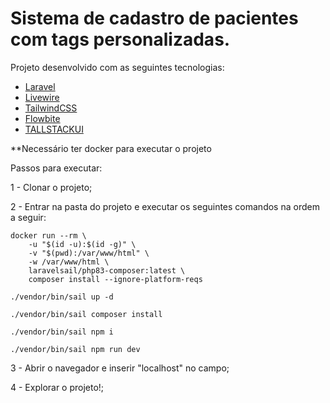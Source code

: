 # Sistema de cadastro de pacientes com tags personalizadas.

Projeto desenvolvido com as seguintes tecnologias:
- [Laravel](https://laravel.com/)
- [Livewire](https://livewire.laravel.com/)
- [TailwindCSS](https://tailwindcss.com/)
- [Flowbite](https://flowbite.com/)
- [TALLSTACKUI](https://tallstackui.com/)

**Necessário ter docker para executar o projeto

Passos para executar:

1 - Clonar o projeto;

2 - Entrar na pasta do projeto e executar os seguintes comandos na ordem a seguir:

    docker run --rm \
        -u "$(id -u):$(id -g)" \
        -v "$(pwd):/var/www/html" \
        -w /var/www/html \
        laravelsail/php83-composer:latest \
        composer install --ignore-platform-reqs

    ./vendor/bin/sail up -d

    ./vendor/bin/sail composer install

    ./vendor/bin/sail npm i
        
    ./vendor/bin/sail npm run dev

3 - Abrir o navegador e inserir "localhost" no campo;

4 - Explorar o projeto!;
